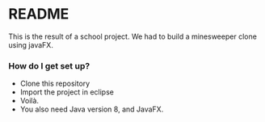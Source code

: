 # README #

This is the result of a school project. We had to build a minesweeper clone using javaFX.

### How do I get set up? ###

* Clone this repository
* Import the project in eclipse
* Voilà.
* You also need Java version 8, and JavaFX.
